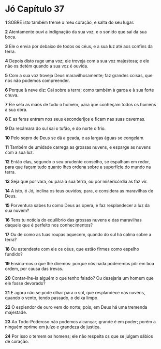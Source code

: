 # Jó Capítulo 37

**1** 	SOBRE isto também treme o meu coração, e salta do seu lugar.

**2** 	Atentamente ouvi a indignação da sua voz, e o sonido que sai da sua boca.

**3** 	Ele o envia por debaixo de todos os céus, e a sua luz até aos confins da terra.

**4** 	Depois disto ruge uma voz; ele troveja com a sua voz majestosa; e ele não os detém quando a sua voz é ouvida.

**5** 	Com a sua voz troveja Deus maravilhosamente; faz grandes coisas, que nós não podemos compreender.

**6** 	Porque à neve diz: Cai sobre a terra; como também à garoa e à sua forte chuva.

**7** 	Ele sela as mãos de todo o homem, para que conheçam todos os homens a sua obra.

**8** 	E as feras entram nos seus esconderijos e ficam nas suas cavernas.

**9** 	Da recâmara do sul sai o tufão, e do norte o frio.

**10** 	Pelo sopro de Deus se dá a geada, e as largas águas se congelam.

**11** 	Também de umidade carrega as grossas nuvens, e esparge as nuvens com a sua luz.

**12** 	Então elas, segundo o seu prudente conselho, se espalham em redor, para que façam tudo quanto lhes ordena sobre a superfície do mundo na terra.

**13** 	Seja que por vara, ou para a sua terra, ou por misericórdia as faz vir.

**14** 	A isto, ó Jó, inclina os teus ouvidos; para, e considera as maravilhas de Deus.

**15** 	Porventura sabes tu como Deus as opera, e faz resplandecer a luz da sua nuvem?

**16** 	Tens tu notícia do equilíbrio das grossas nuvens e das maravilhas daquele que é perfeito nos conhecimentos?

**17** 	Ou de como as tuas roupas aquecem, quando do sul há calma sobre a terra?

**18** 	Ou estendeste com ele os céus, que estão firmes como espelho fundido?

**19** 	Ensina-nos o que lhe diremos: porque nós nada poderemos pôr em boa ordem, por causa das trevas.

**20** 	Contar-lhe-ia alguém o que tenho falado? Ou desejaria um homem que ele fosse devorado?

**21** 	E agora não se pode olhar para o sol, que resplandece nas nuvens, quando o vento, tendo passado, o deixa limpo.

**22** 	O esplendor de ouro vem do norte; pois, em Deus há uma tremenda majestade.

**23** 	Ao Todo-Poderoso não podemos alcançar; grande é em poder; porém a ninguém oprime em juízo e grandeza de justiça.

**24** 	Por isso o temem os homens; ele não respeita os que se julgam sábios de coração.

